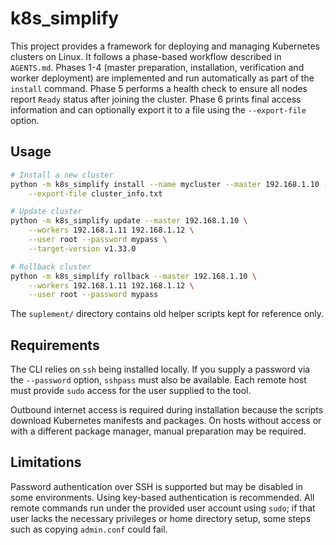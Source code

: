 # k8s_simplify

This project provides a framework for deploying and managing Kubernetes clusters on Linux.
It follows a phase-based workflow described in `AGENTS.md`.
Phases 1-4 (master preparation, installation, verification and worker
deployment) are implemented and run automatically as part of the `install`
command. Phase 5 performs a health check to ensure all nodes report `Ready`
status after joining the cluster. Phase 6 prints final access information and
can optionally export it to a file using the `--export-file` option.

## Usage

```bash
# Install a new cluster
python -m k8s_simplify install --name mycluster --master 192.168.1.10 --workers 192.168.1.11 192.168.1.12 \
    --export-file cluster_info.txt

# Update cluster
python -m k8s_simplify update --master 192.168.1.10 \
    --workers 192.168.1.11 192.168.1.12 \
    --user root --password mypass \
    --target-version v1.33.0

# Rollback cluster
python -m k8s_simplify rollback --master 192.168.1.10 \
    --workers 192.168.1.11 192.168.1.12 \
    --user root --password mypass
```

The `suplement/` directory contains old helper scripts kept for reference only.

## Requirements

The CLI relies on `ssh` being installed locally. If you supply a password via
the `--password` option, `sshpass` must also be available. Each remote host must
provide `sudo` access for the user supplied to the tool.

Outbound internet access is required during installation because the scripts
download Kubernetes manifests and packages. On hosts without access or with a
different package manager, manual preparation may be required.

## Limitations

Password authentication over SSH is supported but may be disabled in some
environments. Using key-based authentication is recommended. All remote commands
run under the provided user account using `sudo`; if that user lacks the
necessary privileges or home directory setup, some steps such as copying
`admin.conf` could fail.
